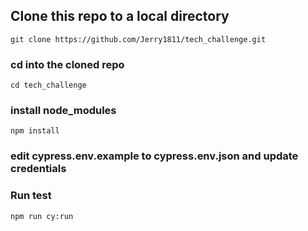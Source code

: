 ## Clone this repo to a local directory

```
git clone https://github.com/Jerry1811/tech_challenge.git
```

### cd into the cloned repo

```
cd tech_challenge
```

### install node_modules

```
npm install
```

### edit cypress.env.example to cypress.env.json and update credentials

### Run test

```
npm run cy:run
```
